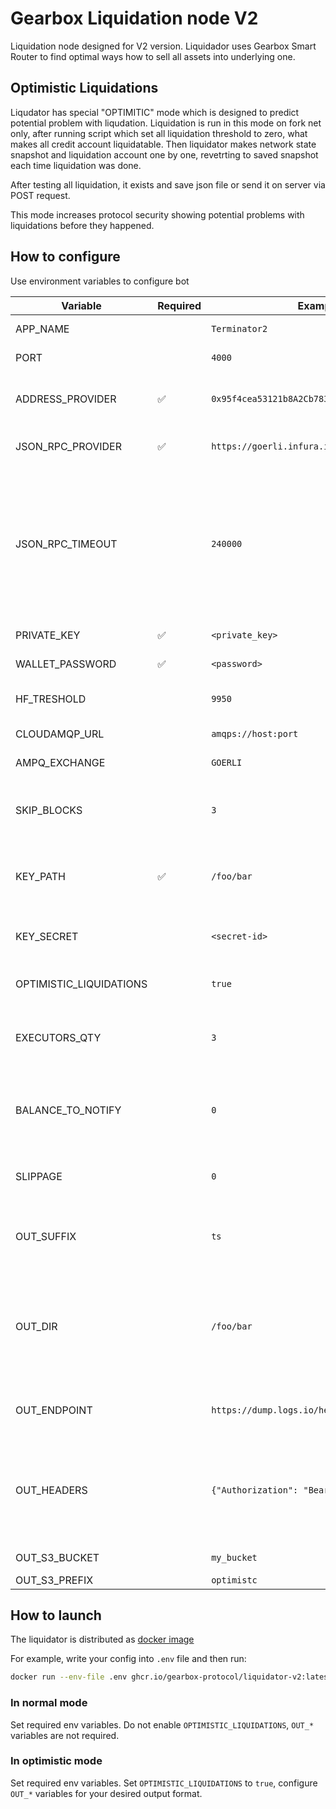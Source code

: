 # Gearbox Liquidation node V2

Liquidation node designed for V2 version. Liquidador uses Gearbox Smart Router to find optimal ways how to sell all assets into underlying one.

## Optimistic Liquidations

Liqudator has special "OPTIMITIC" mode which is designed to predict potential problem with liqudation. Liquidation is run in this mode on fork net only, after running script which set all liquidation threshold to zero, what makes all credit account liquidatable. Then liquidator makes network state snapshot and liquidation account one by one, revetrting to saved snapshot each time liquidation was done.

After testing all liquidation, it exists and save json file or send it on server via POST request.

This mode increases protocol security showing potential problems with liquidations before they happened.

## How to configure

Use environment variables to configure bot

| Variable                | Required | Example                                      | Description                                                                                                                                                                       |
| ----------------------- | -------- | -------------------------------------------- | --------------------------------------------------------------------------------------------------------------------------------------------------------------------------------- |
| APP_NAME                |          | `Terminator2`                                | App name to use in logs                                                                                                                                                           |
| PORT                    |          | `4000`                                       | Healthcheck endpoint port                                                                                                                                                         |
| ADDRESS_PROVIDER        | ✅       | `0x95f4cea53121b8A2Cb783C6BFB0915cEc44827D3` | Gearbox AddressProvider contract address                                                                                                                                          |
| JSON_RPC_PROVIDER       | ✅       | `https://goerli.infura.io/v3/<key>`          | Ethereum node JSON RPC endpoint                                                                                                                                                   |
| JSON_RPC_TIMEOUT        |          | `240000`                                     | JSONRPC calls timeout With freshly started fork first requests often fail with default ethers.js timeout of 120 seconds. In this case, increase this timeout (the value is in ms) |
| PRIVATE_KEY             | ✅       | `<private_key>`                              | Private key for core wallet                                                                                                                                                       |
| WALLET_PASSWORD         | ✅       | `<password>`                                 | Password for keys storage                                                                                                                                                         |
| HF_TRESHOLD             |          | `9950`                                       | Health factor threshold for liquidations                                                                                                                                          |
| CLOUDAMQP_URL           |          | `amqps://host:port`                          | AMQP instance to send logs to                                                                                                                                                     |
| AMPQ_EXCHANGE           |          | `GOERLI`                                     | AMQP exchange to send logs to                                                                                                                                                     |
| SKIP_BLOCKS             |          | `3`                                       | How many block should be skipped before next check in normal mode                                                                                                                                                                            |
| KEY_PATH                | ✅       | `/foo/bar`                                   | Directory with wallet keys. Either this or `KEY_SECRET` is required.                                                                                                              |
| KEY_SECRET              |          | `<secret-id>`                                | AWS Secrets Manager secret id for wallet keys                                                                                                                                     |
| OPTIMISTIC_LIQUIDATIONS |          | `true`                                       | Set to `true` to enable optimistic mode                                                                                                                                           |
| EXECUTORS_QTY           |          | `3`                                          | How many executors who send liquidation transactions in parallel                                                                                                                                                                             |
| BALANCE_TO_NOTIFY       |          | `0`                                          | Minimum ETH balance, when signer has less, it will send notifications in AMPQ                                                                                                                                                                             |
| SLIPPAGE                |          | `0`                                          | Slippage for finding path [0;1] represents 0-100%                                                                                                                                                                             |
| OUT_SUFFIX              |          | `ts`                                         | Output suffix to distinguish outputs of different liquidators                                                                                                                     |
| OUT_DIR                 |          | `/foo/bar`                                   | Directory to output logs, leave empty if you don't need file output. Only one of `OUT_DIR`, `OUT_ENDPOINT`, `OUT_S3_BUCKET` will be used                                          |
| OUT_ENDPOINT            |          | `https://dump.logs.io/here`                  | Endpoint to send POST-request with output                                                                                                                                         |
| OUT_HEADERS             |          | `{"Authorization": "Bearer XXX"}`            | HTTP headers to send with POST request. Serialized as JSON: `{"header1": "value1", "header2": "value2"}`                                                                          |
| OUT_S3_BUCKET           |          | `my_bucket`                                  | S3 bucket to upload result to                                                                                                                                                     |
| OUT_S3_PREFIX           |          | `optimistc`                                  | S3 path prefix                                                                                                                                                                    |

## How to launch

The liquidator is distributed as [docker image](https://github.com/Gearbox-protocol/liquidator-v2/pkgs/container/liquidator-v2)

For example, write your config into `.env` file and then run:

```bash
docker run --env-file .env ghcr.io/gearbox-protocol/liquidator-v2:latest
```

### In normal mode

Set required env variables. Do not enable `OPTIMISTIC_LIQUIDATIONS`, `OUT_*` variables are not required.

### In optimistic mode

Set required env variables. Set `OPTIMISTIC_LIQUIDATIONS` to `true`, configure `OUT_*` variables for your desired output format.
